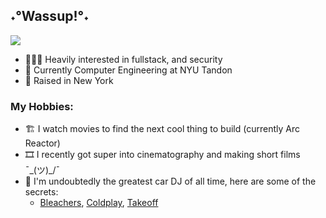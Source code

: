 ## ˖°Wassup!°˖

![](https://i.giphy.com/media/v1.Y2lkPTc5MGI3NjExc2w5czNnZmRsYnBxYnJmNTM2bGozZHd5dzY3djFyemZvMWZvN3p0NyZlcD12MV9pbnRlcm5hbF9naWZfYnlfaWQmY3Q9Zw/RbDKaczqWovIugyJmW/giphy.gif)

- 👨🏻‍💻 Heavily interested in fullstack, and security
- 🏫 Currently Computer Engineering at NYU Tandon
- 📍 Raised in New York

### My Hobbies:

- 🏗️ I watch movies to find the next cool thing to build (currently Arc Reactor) 
- 🎞️ I recently got super into cinematography and making short films ¯\_(ツ)_/¯
- 🎸 I'm undoubtedly the greatest car DJ of all time, here are some of the secrets:
  -  [Bleachers](https://open.spotify.com/track/3ySU5vwQB33iGulwcUL9qQ?si=bb827e3b5d774af8), [Coldplay](https://open.spotify.com/track/2U8g9wVcUu9wsg6i7sFSv8?si=9d4665bc713a41a6), [Takeoff](https://open.spotify.com/track/1fvCggAYrW0VtCljtqv4h2?si=e13bd43296394678)


<!--
**shahran-n/shahran-n** is a ✨ _special_ ✨ repository because its `README.md` (this file) appears on your GitHub profile.

Here are some ideas to get you started:

- 🔭 I’m currently working on ...
- 🌱 I’m currently learning ...
- 👯 I’m looking to collaborate on ...
- 🤔 I’m looking for help with ...
- 💬 Ask me about ...
- 📫 How to reach me: ...
- 😄 Pronouns: ...
- ⚡ Fun fact: ...
-->
